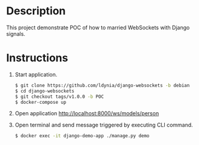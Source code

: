 # Description

This project demonstrate POC of how to married WebSockets with Django signals.

# Instructions

1.  Start application.

    ```bash
    $ git clone https://github.com/ldynia/django-websockets -b debian
    $ cd django-websockets
    $ git checkout tags/v1.0.0 -b POC
    $ docker-compose up
    ```

1. Open application    [http://localhost:8000/ws/models/person](http://localhost:8000/ws/models/person)

1. Open terminal and send message triggered by executing CLI command.

    ```bash
    $ docker exec -it django-demo-app ./manage.py demo
    ```